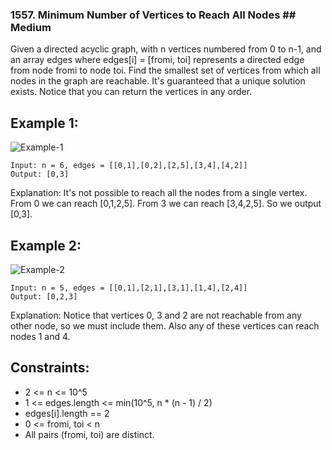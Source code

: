 ### 1557. Minimum Number of Vertices to Reach All Nodes   ## Medium

Given a directed acyclic graph, with n vertices numbered from 0 to n-1, and an array edges where edges[i] = [fromi, toi] represents a directed edge from node fromi to node toi.
Find the smallest set of vertices from which all nodes in the graph are reachable. It's guaranteed that a unique solution exists.
Notice that you can return the vertices in any order.
## Example 1:

![Example-1](https://assets.leetcode.com/uploads/2020/07/07/untitled22.png)
```
Input: n = 6, edges = [[0,1],[0,2],[2,5],[3,4],[4,2]]
Output: [0,3]
```
Explanation: It's not possible to reach all the nodes from a single vertex. From 0 we can reach [0,1,2,5]. From 3 we can reach [3,4,2,5]. So we output [0,3].

## Example 2:

![Example-2](https://assets.leetcode.com/uploads/2020/07/07/untitled.png)
```
Input: n = 5, edges = [[0,1],[2,1],[3,1],[1,4],[2,4]]
Output: [0,2,3]
```
Explanation: Notice that vertices 0, 3 and 2 are not reachable from any other node, so we must include them. Also any of these vertices can reach nodes 1 and 4.

## Constraints:

 * 2 <= n <= 10^5
 * 1 <= edges.length <= min(10^5, n * (n - 1) / 2)
 * edges[i].length == 2
 * 0 <= fromi, toi < n
 * All pairs (fromi, toi) are distinct.
